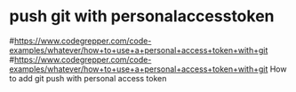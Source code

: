 # push git with personalaccesstoken
#https://www.codegrepper.com/code-examples/whatever/how+to+use+a+personal+access+token+with+git
#https://www.codegrepper.com/code-examples/whatever/how+to+use+a+personal+access+token+with+git
How to add git push with personal access token
